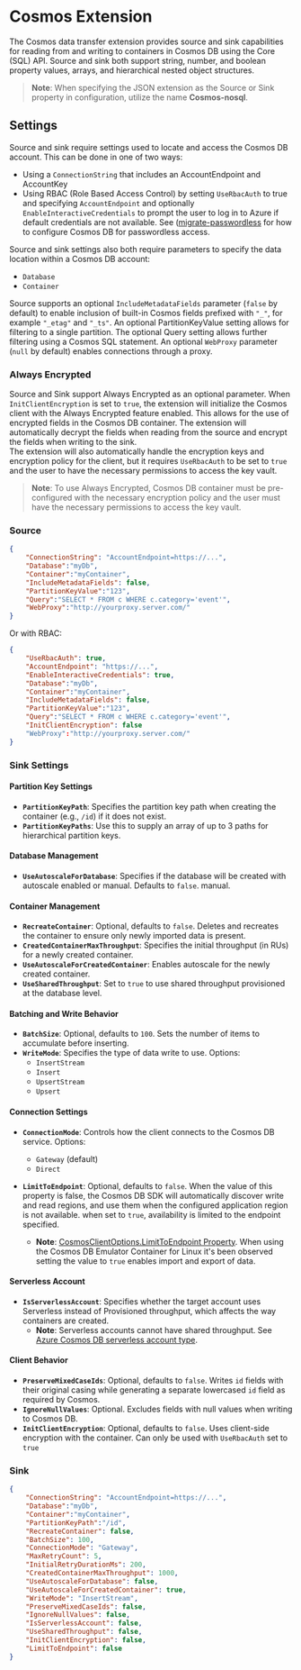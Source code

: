 # Cosmos Extension

The Cosmos data transfer extension provides source and sink capabilities for reading from and writing to containers in Cosmos DB using the Core (SQL) API. Source and sink both support string, number, and boolean property values, arrays, and hierarchical nested object structures.

> **Note**: When specifying the JSON extension as the Source or Sink property in configuration, utilize the name **Cosmos-nosql**.

## Settings

Source and sink require settings used to locate and access the Cosmos DB account. This can be done in one of two ways:

- Using a `ConnectionString` that includes an AccountEndpoint and AccountKey
- Using RBAC (Role Based Access Control) by setting `UseRbacAuth` to true and specifying `AccountEndpoint` and optionally `EnableInteractiveCredentials` to prompt the user to log in to Azure if default credentials are not available. See ([migrate-passwordless](https://learn.microsoft.com/azure/cosmos-db/nosql/migrate-passwordless?tabs=sign-in-azure-cli%2Cdotnet%2Cazure-portal-create%2Cazure-portal-associate%2Capp-service-identity) for how to configure Cosmos DB for passwordless access.

Source and sink settings also both require parameters to specify the data location within a Cosmos DB account:

- `Database`
- `Container`

Source supports an optional `IncludeMetadataFields` parameter (`false` by default) to enable inclusion of built-in Cosmos fields prefixed with `"_"`, for example `"_etag"` and `"_ts"`. An optional PartitionKeyValue setting allows for filtering to a single partition. The optional Query setting allows further filtering using a Cosmos SQL statement. An optional `WebProxy` parameter (`null` by default) enables connections through a proxy.

### Always Encrypted

Source and Sink support Always Encrypted as an optional parameter. When `InitClientEncryption` is set to `true`, the extension will initialize the Cosmos client with the Always Encrypted feature enabled. This allows for the use of encrypted fields in the Cosmos DB container. The extension will automatically decrypt the fields when reading from the source and encrypt the fields when writing to the sink. 
</br>
The extension will also automatically handle the encryption keys and encryption policy for the client, but it requires `UseRbacAuth` to be set to `true` and the user to have the necessary permissions to access the key vault.
</br>
> **Note**: To use Always Encrypted, Cosmos DB container must be pre-configured with the necessary encryption policy and the user must have the necessary permissions to access the key vault.

### Source

```json
{
    "ConnectionString": "AccountEndpoint=https://...",
    "Database":"myDb",
    "Container":"myContainer",
    "IncludeMetadataFields": false,
    "PartitionKeyValue":"123",
    "Query":"SELECT * FROM c WHERE c.category='event'",
    "WebProxy":"http://yourproxy.server.com/"
}
```

Or with RBAC:

```json
{
    "UseRbacAuth": true,
    "AccountEndpoint": "https://...",
    "EnableInteractiveCredentials": true,
    "Database":"myDb",
    "Container":"myContainer",
    "IncludeMetadataFields": false,
    "PartitionKeyValue":"123",
    "Query":"SELECT * FROM c WHERE c.category='event'",
    "InitClientEncryption": false
    "WebProxy":"http://yourproxy.server.com/"
}
```

### Sink Settings

#### **Partition Key Settings**
- **`PartitionKeyPath`**: Specifies the partition key path when creating the container (e.g., `/id`) if it does not exist.
- **`PartitionKeyPaths`**: Use this to supply an array of up to 3 paths for hierarchical partition keys.

#### **Database Management**
- **`UseAutoscaleForDatabase`**: Specifies if the database will be created with autoscale enabled or manual. Defaults to `false`. manual.

#### **Container Management**
- **`RecreateContainer`**: Optional, defaults to `false`. Deletes and recreates the container to ensure only newly imported data is present.
- **`CreatedContainerMaxThroughput`**: Specifies the initial throughput (in RUs) for a newly created container.
- **`UseAutoscaleForCreatedContainer`**: Enables autoscale for the newly created container.
- **`UseSharedThroughput`**: Set to `true` to use shared throughput provisioned at the database level.

#### **Batching and Write Behavior**
- **`BatchSize`**: Optional, defaults to `100`. Sets the number of items to accumulate before inserting.
- **`WriteMode`**: Specifies the type of data write to use. Options:
  - `InsertStream`
  - `Insert`
  - `UpsertStream`
  - `Upsert`

#### **Connection Settings**
- **`ConnectionMode`**: Controls how the client connects to the Cosmos DB service. Options:
  - `Gateway` (default)
  - `Direct`

- **`LimitToEndpoint`**: Optional, defaults to `false`. When the value of this property is false, the Cosmos DB SDK will automatically discover
  write and read regions, and use them when the configured application region is not available. 
  when set to `true`, availability is limited to the endpoint specified.
  - **Note**: [CosmosClientOptions.LimitToEndpoint Property](https://learn.microsoft.com/dotnet/api/microsoft.azure.cosmos.cosmosclientoptions.limittoendpoint?view=azure-dotnet). When using the Cosmos DB Emulator Container for Linux it's been observed
    setting the value to `true` enables import and export of data.  

#### **Serverless Account**
- **`IsServerlessAccount`**: Specifies whether the target account uses Serverless instead of Provisioned throughput, which affects the way containers are created.
  - **Note**: Serverless accounts cannot have shared throughput. See [Azure Cosmos DB serverless account type](https://learn.microsoft.com/azure/cosmos-db/serverless#use-serverless-resources).

#### **Client Behavior**
- **`PreserveMixedCaseIds`**: Optional, defaults to `false`. Writes `id` fields with their original casing while generating a separate lowercased `id` field as required by Cosmos.
- **`IgnoreNullValues`**: Optional. Excludes fields with null values when writing to Cosmos DB.
- **`InitClientEncryption`**: Optional, defaults to `false`. Uses client-side encryption with the container. Can only be used with `UseRbacAuth` set to `true`

### Sink

```json
{
    "ConnectionString": "AccountEndpoint=https://...",
    "Database":"myDb",
    "Container":"myContainer",
    "PartitionKeyPath":"/id",
    "RecreateContainer": false,
    "BatchSize": 100,
    "ConnectionMode": "Gateway",
    "MaxRetryCount": 5,
    "InitialRetryDurationMs": 200,
    "CreatedContainerMaxThroughput": 1000,
    "UseAutoscaleForDatabase": false,
    "UseAutoscaleForCreatedContainer": true,
    "WriteMode": "InsertStream",
    "PreserveMixedCaseIds": false,
    "IgnoreNullValues": false,
    "IsServerlessAccount": false,
    "UseSharedThroughput": false,
    "InitClientEncryption": false,
    "LimitToEndpoint": false
}
```
